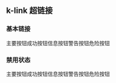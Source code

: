 ## k-link 超链接

<script setup>
import { KLink }from '@ui1024/components'
import { onMounted } from 'vue'

// onMounted(() => {
//   console.log(222);
//   const ele = document.querySelector('.vp-doc');
//   const eleA = ele.querySelectorAll('a');
//   eleA.forEach((e) => {
//     e.removeAttribute('color')
//   })
//   console.log(333, eleA)
// })
</script>

### 基本链接
<div class="pre">
  <k-link type="primary">主要按钮</k-link>
  <k-link type="success">成功按钮</k-link>
  <k-link type="info">信息按钮</k-link>
  <k-link type="warning">警告按钮</k-link>
  <k-link type="danger">危险按钮</k-link>
</div>


### 禁用状态
<div class="pre">
  <k-link type="primary" disabled>主要按钮</k-link>
  <k-link type="success" disabled>成功按钮</k-link>
  <k-link type="info" disabled>信息按钮</k-link>
  <k-link type="warning" disabled>警告按钮</k-link>
  <k-link type="danger" disabled>危险按钮</k-link> 
</div>


<style lang="less">

  .pre {
    display: flex;
  
    .k-link + .k-link {
      margin-left: 10px;
     
    }
  }
</style>



